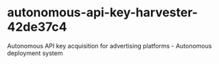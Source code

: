 # autonomous-api-key-harvester-42de37c4
Autonomous API key acquisition for advertising platforms - Autonomous deployment system
